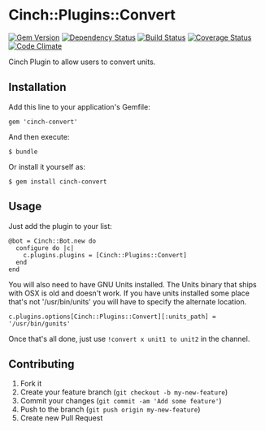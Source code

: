 # Cinch::Plugins::Convert

[![Gem Version](https://badge.fury.io/rb/cinch-convert.png)](http://badge.fury.io/rb/cinch-convert)
[![Dependency Status](https://gemnasium.com/canonical-hackers/cinch-convert.png)](https://gemnasium.com/canonical-hackers/cinch-convert)
[![Build Status](https://travis-ci.org/canonical-hackers/cinch-convert.png?branch=master)](https://travis-ci.org/canonical-hackers/cinch-convert)
[![Coverage Status](https://coveralls.io/repos/canonical-hackers/cinch-convert/badge.png?branch=master)](https://coveralls.io/r/canonical-hackers/cinch-convert?branch=master)
[![Code Climate](https://codeclimate.com/github/canonical-hackers/cinch-convert.png)](https://codeclimate.com/github/canonical-hackers/cinch-convert)

Cinch Plugin to allow users to convert units.

## Installation

Add this line to your application's Gemfile:

    gem 'cinch-convert'

And then execute:

    $ bundle

Or install it yourself as:

    $ gem install cinch-convert

## Usage

Just add the plugin to your list:

    @bot = Cinch::Bot.new do
      configure do |c|
        c.plugins.plugins = [Cinch::Plugins::Convert]
      end
    end

You will also need to have GNU Units installed. The Units binary that
ships with OSX is old and doesn't work. If you have units installed
some place that's not '/usr/bin/units' you will have to specify the
alternate location.

    c.plugins.options[Cinch::Plugins::Convert][:units_path] = '/usr/bin/gunits'

Once that's all done, just use `!convert x unit1 to unit2` in the channel.

## Contributing

1. Fork it
2. Create your feature branch (`git checkout -b my-new-feature`)
3. Commit your changes (`git commit -am 'Add some feature'`)
4. Push to the branch (`git push origin my-new-feature`)
5. Create new Pull Request
